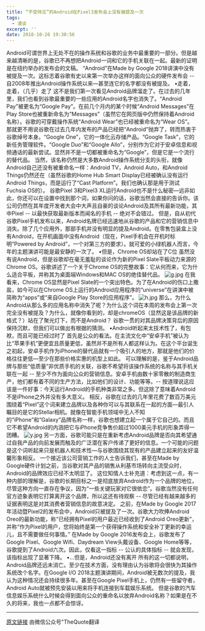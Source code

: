 ```yaml
---
title: “不受待见”的Android在Pixel3发布会上没有被提及一次
tags:
  - 漫谈
excerpt: ''
date: 2018-10-26 19:30:56
---
```


Android可谓世界上无处不在的操作系统和谷歌的业务中最重要的一部分。但是越来越清晰的是，谷歌已不再想把Android一词和它的手机关联在一起。最新的证明是在纽约举办的发布会的文稿。 “Android”在Made by Google 2018讲演中没有被提及一次。这标志着谷歌有史以来第一次举办这样的面向公众的硬件发布会 -- 自2008年推出Android操作系统以来—甚至连它的名字都没有被提及。 •走着，走着，（几乎）走了 这不是我们第一次看见Android品牌溜走了。在过去的几年里，我们也看到谷歌最重要的一些应用的Android名字也消失了。“Android Pay”被更名为“Google Pay”。在前几个月内的某个时候“Android Messages”在Play Store也被重新命名为“Messages”（虽然它在网页版中仍然保持着Android名称）。谷歌的可穿戴操作系统“Android Wear”也已经被重命名为“Wear OS”。 那就更不用说谷歌在过去几年内发布的产品已经把“Android”抛弃了，转而热衷于谷歌绰号本身。“Google One”，它的一体化云存储产品。“Google Task”，它的新任务管理软件。“Google Duo”和“Google Allo”，分别作为它对于安卓信息和视频通话的最新尝试。显然并不是一切都被重命名为“Google”，但是它是一个流行的替代品。 当然，该名称仍然是大多数Android操作系统分支的头衔，就像Android自己还没有被重命名一样：Android TV，Android Auto，和Android Things仍然还在（虽然谷歌的Home Hub Smart Display已经被确认没有运行Android Things，而是运行了“Cast Platform”。我们也确认那是用于测试Fuchsia OS的）。 谷歌Pixel 3和Pixel3 XL运行Android也不是什么秘密—远非如此，你还可以在设置中找到那个词，如果你问的话，谷歌当然会直接的告诉你。该公司仍然在其年度开发者大会中大声且自豪的谈论Android及其所有最新功能，其中Pixel -- 以最快获取最新版本而闻名的手机 -- 绝对不会错过。 但是，自从初代谷歌Pixel手机发布以来，Android名牌已经迅速地从谷歌的产品和它的营销信息中消失。除了几个应用外，那部手机并没有明显的提及Android。在零售包装盒上没有Android，在开机画面中没有Android（现在，Pixel手机会在开机时标明“Powered by Android”，一个对第三方的要求）。就可爱的小绿机器人而言，今年的主题演讲可能是最安静的一次了。 •但是，Chrome OS却站在了C位 虽然没有说Android，但是谷歌却在毫无羞耻的谈论作为新的Pixel Slate平板动力来源的Chrome OS。谷歌讲述了一个关于Chrome OS的完整故事：它从何而来，它为什么适合平板，并称其为桌面端Windows和MAC OS的绝佳替代品。 ![g.jpg](https://i.loli.net/2018/10/26/5bd2f95697618.jpg "g.jpg") 在我看来，Chrome OS显然是Pixel Slate的一个突出特色。为了在Android的伤口上撒盐，如今可以在Chrome OS上运行的Android应用程序的“universe”在讲演中被简称为“apps”或“来自Google Play Store的应用程序”。 ![h.jpg](https://i.loli.net/2018/10/26/5bd2f9928e454.jpg "h.jpg") 那么，为什么Android从那么多的应用名称中消失了呢？为什么这个词在本周的发布会上第一次完全没有被提及？为什么，就像你看到的，却是chromeOS（显然这是该品牌的新格式？）站在了聚光灯下，而不是Android？ 谷歌一贯的对其品牌决策背后的原因保持沉默，但我们可以做出有根据的猜测。 •Android听起来太技术性了，有包袱，而且可能已经过时了 首先是公众的看法。在主流文化中“安卓手机”被认为比“苹果手机”更便宜且质量更低，虽然并不是所有人都这样认为。在这个平台诞生之初起，安卓手机作为iPhone的替代品就有一个吸引人的地方，那就是他们的价格往往更低—至少在那些价格实惠的机型上如此。 可以理解的是，鉴于Android品牌与那些“低质量”非优质手机的关联，谷歌不希望将该操作系统的名称与其手机关联在一起 -- 至少不作为面向公众的营销信息。安卓手机由数十家零散的制造商生产，他们都有着不同的生产方法，比如他们的设计、功能等等。-- 按道理说这应该是一件好事：今天运行Android的手机种类非常之多。但这除了意味着Android不是iPhone之外并没有多大意义。 相反，谷歌在过去的几年里花费了数百万美元围绕着“Pixel”这个词来建立品牌以及各种你可以与其联系在一起的方面—最引人瞩目的是它的Stellar相机。就像在智能手机领域中无人不知的“iPhone”和“Galaxy”品牌名称一样，谷歌也想建立起一个属于它自己的。而且它不希望Android的内涵把它与iPhone竞争售价超过1000美元手机的形象弄得一团糟。 ![y.jpg](https://i.loli.net/2018/10/26/5bd2f9aa64272.jpg "y.jpg") 另一方面，谷歌可能只是在重新考虑Android品牌是否向其希望通过自我产品的向前发展而触及的广泛潜在客户传递了更好的信息。一个可能的问题是这个词听起来只是机器人和技术性—与谷歌围绕其现有的产品建立起来的友好温馨形象相反。 一个接近该公司营销工作的人士告诉我们，甚至在Made by Google硬件计划之前，当谷歌对其产品的销售从利基市场转向主流受众时，Android的品牌效应已经不太明显了。 这位知情人士补充道：考虑到这一点，有一种内部的理解是，谷歌的长期目标之一是彻底放弃Android作为一个品牌的地位，尽管这种方向一直存在争议，因为“一些关键玩家对它很依恋”。谷歌当然没有任何官方迹象表明它打算离开这个品牌，所以这还有待观察 -- 尽管已经有越来越多的证据表明这是对其消费者营销信息的故意决定。 之前，在Made by Google 2017年活动暨Pixel2的发布会中，Android只被提及了一次。谷歌大力吹捧Android Oreo的最新功能，称“已经拥有Pixel的用户最近已经收到了Android Oreo更新”，并称“作为Pixel的用户，您将始终是第一个获得操作系统和安全补丁更新的幸运儿，且不需要做任何事情。” 在Made by Google 2016发布会上，谷歌发布了Google Pixel、Google Wifi、Daydream View头戴设备、Google Home等等，谷歌提到了Android六次。因此，仅看这一指标 -- 公认的具体指标 -- 就会发现，该指标出现了显著下降。 •...但是，Android还没有离开 所有的这一切都说明，Android品牌还远未消亡。至少在技术方面，没有理由认为谷歌将会很快为其操作系统改个名字。在Google I/O 2018主题演讲期间，Android被无数次的提及，我认为这种情况还会持续很多年。甚至在Google Pixel手机上，仍然有一些留守者，Android Auto就被预先安装以用来将手机连接到车载娱乐系统。 但是谷歌的汽车信息娱乐系统什么时候会得到面向公众的重命名以放弃Android名称？如果是在不久的将来，我也一点都不会惊讶。

* * *

[原文链接](https://9to5google.com/2018/10/11/the-dirty-word-android-dead-made-by-google/ "原文链接") 由微信公众号"TheQuote翻译